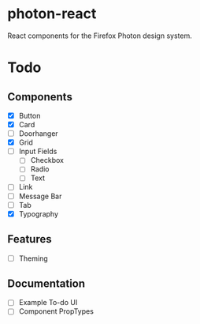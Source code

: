 # photon-react

React components for the Firefox Photon design system.


# Todo

## Components

- [x] Button
- [x] Card
- [ ] Doorhanger
- [x] Grid
- [ ] Input Fields
  - [ ] Checkbox
  - [ ] Radio
  - [ ] Text
- [ ] Link
- [ ] Message Bar
- [ ] Tab
- [x] Typography

## Features

- [ ] Theming

## Documentation

- [ ] Example To-do UI
- [ ] Component PropTypes
